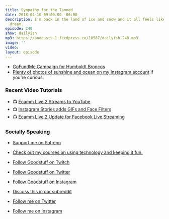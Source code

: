 ```yaml
---
title: Sympathy for the Tanned
date: 2018-04-10 09:00:00 -06:00
description: I'm back in the land of ice and snow and it all feels like a 25C fever
  dream.
episode: 240
show: dailyish
mp3: https://podcasts-1.feedpress.co/10587/dailyish-240.mp3
image: ''
video: 
layout: episode
---
```


* [GoFundMe Campaign for Humboldt Broncos](https://www.gofundme.com/funds-for-humboldt-broncos)
* [Plenty of photos of sunshine and ocean on my Instagram account](https://www.instagram.com/ichrisv2/) if you're curious.

### Recent Video Tutorials

* 📺 [Ecamm Live 2 Streams to YouTube](https://www.youtube.com/watch?v=lpr267l4VDM)
* 📺 [Instagram Stories adds GIFs and Face Filters](https://www.youtube.com/watch?v=c3dGlqozYk4)
* 📺 [Ecamm Live 2 Update for Facebook Live Streaming](https://www.youtube.com/watch?v=nDWEGmDowys)

### Socially Speaking

* [Support me on Patreon](https://www.patreon.com/ichris)
* [Check out my courses on using technology and keeping it fun.](https://courses.chrisenns.com)

* [Follow Goodstuff on Twitch](https://www.twitch.tv/goodstuff_fm)
* [Follow Goodstuff on Twitter](https://twitter.com/goodstufffm)
* [Follow Goodstuff on Instagram](https://www.instagram.com/goodstuff_fm/)
* [Discuss this in our subreddit](https://www.reddit.com/r/Goodstuff_fm/)

* [Follow me on Twitter](https://www.twitter.com/ichris)
* [Follow me on Instagram](https://www.instagram.com/ichrisv2/)
